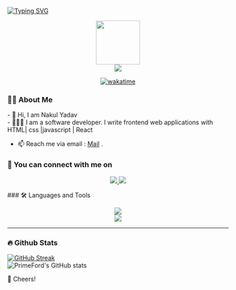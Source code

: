 [![Typing SVG](https://readme-typing-svg.herokuapp.com?color=fd418e&center=true&multiline=true&width=900&size=40&lines=Hello+World!!,+I'm+Nakul+👻++++++++++)](https://git.io/typing-svg)

<div id="header" align="center">
  <img src="https://media.giphy.com/media/M9gbBd9nbDrOTu1Mqx/giphy.gif" width="100"/>
</div>
<div align="center">
  <a href="https://primeboy.vercel.app/" target="_blank">
      <img src="https://img.shields.io/badge/-my_Portfolio-FBFBFB?style=for-the-badge&logo=ko-f&logoColor=white" target="_blank">
  </a>
  
  [![wakatime](https://wakatime.com/badge/user/925cc6cf-7fb7-48df-8ac2-2329732577ed.svg)](https://wakatime.com/@925cc6cf-7fb7-48df-8ac2-2329732577ed)
</div>

### 👨‍💻 About Me
<div id="body" align="left">
  - 👋 Hi, I am Nakul Yadav <br>
  - 👨🏾‍💻 I am a software developer. I write frontend  web applications with HTML| css |javascript | React <br>
 
  - 📫 Reach me via email :  <a href="nakulyadav1710@gmail.com">Mail</a>
.
</div>


### 🚀 You can connect with me on
<p align="center">
  <a href="https://linkedin.com/nakul-yadav-a87bb5237/)">
    <img src="https://skillicons.dev/icons?i=linkedin" />
  </a>  
  <a href="https://twitter.com/nakul1705">
    <img src="https://skillicons.dev/icons?i=twitter" />
  </a>
</p>
### 🛠️ Languages and Tools
<p align="center">
  <a href="https://skillicons.dev">
    <img src="https://skillicons.dev/icons?i=html,css,js,react" />
  </a>
  <br>
  <a href="https://skillicons.dev">
    <img src="https://skillicons.dev/icons?i=vscode,git,github,figma" />
  </a>
</p>
<!-- <div>
  <img src="https://github.com/devcons/devicon/blob/master/icons/html5/html5-original.svg" title="HTML5" alt="HTML5" width="80" height="80"/>&nbsp;
    <img src="https://github.com/devicons/devicon/blob/master/icons/css3/css3-original.svg" title="CSS3" alt="CSS3" width="80" height="80"/>&nbsp;
    <img src="https://github.com/devicons/devicon/blob/master/icons/figma/figma-original.svg" title="Figma" alt="Figma" width="80" height="80"/>&nbsp;
    <img src="https://github.com/devicons/devicon/blob/master/icons/javascript/javascript-original.svg" title="JavaScript" alt="JavaScript" width="80" height="80"/>&nbsp;
    <img src="https://github.com/devicons/devicon/blob/master/icons/react/react-original.svg" title="React" alt="React" width="80" height="80"/>&nbsp;
</div>
sass jquery
-->

---



### 🔥 Github Stats

[![GitHub Streak](https://streak-stats.demolab.com/?user=nakul1710&theme=dark&background=000000)](https://git.io/streak-stats)
<br>
![PrimeFord's GitHub stats](https://github-readme-stats.vercel.app/api?username=nakul1710&theme=dark&show_icons=true)
<!-- [![Top Langs](https://github-readme-stats.vercel.app/api/top-langs/?username=primeford&layout=compact&theme=vision-friendly-dark)](https://github.com/anuraghazra/github-readme-stats) -->

🥂 Cheers!

<!--
**PrimeFord/PrimeFord** is a ✨ _special_ ✨ repository because its `README.md` (this file) appears on your GitHub profile.

Here are some ideas to get you started:

- 🔭 I’m currently workingjj on ...
- 🌱 I’m currently llearning ...
- 👯 I’m looking to collaborate on ...
- 🤔 I’m looking for help with ...
- 💬 Ask me about ...
- 📫 How to reach me: ...
- 😄 Pronouns: ...
- ⚡ Fun fact: ...
-->
